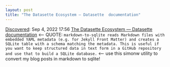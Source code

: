 ```yaml
---
layout: post
title: "The Datasette Ecosystem — Datasette  documentation"
---
```

[Discovered](http://rolandtanglao.com/2020/07/29/p1-blogthis-checkvist-list-links-to-blog/): Sep 4, 2022 17:56 [The Datasette Ecosystem — Datasette  documentation](https://docs.datasette.io/en/0.33/ecosystem.html) <-- QUOTE: `markdown-to-sqlite reads Markdown files with embedded YAML metadata (e.g. for Jekyll Front Matter) and creates a SQLite table with a schema matching the metadata. This is useful if you want to keep structured data in text form in a GitHub repository and use that to build a SQLite database.` <-- use this simonw utility to convert my blog posts in markdown to sqlite!
